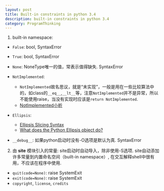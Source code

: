 ```yaml
---
layout: post
title: Built-in constraints in python 3.4
description: built-in constraints in python 3.4
category: ProgramThinking
---
```


1. built-in namespace:  
  + `False`: bool, SyntaxError
  + `True`: bool, SyntaxError
  + `None`: NoneType唯一的值，常表示值得缺失. SyntaxError
  + `NotImplemented`:
    - `NotImplemented`故名思议，就是“未实现”，一般是用在一些比较算法中的，如class的`__eq__`,`__lt__`等，注意`NotImplemented`并不是异常，所以不能使用raise，当没有实现时应该是`return NotImplemented`.
    - [NotImplemented小析](http://blog.csdn.net/yueguanghaidao/article/details/38641251)

  + `Ellipsis`:
    - [Ellipsis Slicing Syntax](http://stackoverflow.com/questions/101268/hidden-features-of-python/112316#112316)
    - [What does the Python Ellipsis object do?](http://stackoverflow.com/questions/772124/what-does-the-python-ellipsis-object-do#773472)
  + `__debug__`: 如果python启动时没有-O选项是默认为真. SyntaxError

2. 由 **site** 模块引入的常量: site启动时自动导入，除非使用-S选项. site自动添加许多常量到内置命名空间（built-in namespace）, 在交互解释shell中很有用，不应该在程序中使用.  
  + `quit(code=None)`: raise SystemExit
  + `exit(code=None)`: raise SystemExit
  + `copyright`, `license`, `credits`
